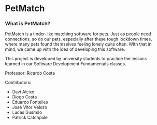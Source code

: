 # PetMatch

### What is PetMatch?

PetMatch is a tinder-like matching software for pets. Just as people need connections, so do our pets, especially after these tough lockdown times, where many pets found themselves feeling lonely quite often. With that in mind, we came up with the idea of developing this software.

This project is developed by university students to practice the lessons learned in our Software Development Fundamentals classes.

Professor: Ricardo Costa

Contributors:

- Davi Aleixo
- Diogo Costa
- Eduardo Fontelles
- José Vitor Velozo
- Lucas Gusmão
- Patrick Catchpole
